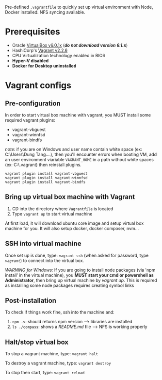Pre-defined `.vagrantfile` to quickly set up virtual environment with Node, Docker installed. NFS syncing available.

# Prerequisites
* Oracle [VirtualBox v6.0.1x](https://www.virtualbox.org/wiki/Download_Old_Builds_6_0) (_**do not download version 6.1.x**_)
* HashiCorp's [Vagrant v2.2.6](https://www.vagrantup.com/)
* CPU Virtualization technology enabled in BIOS
* **Hyper-V disabled**
* **Docker for Desktop uninstalled**

# Vagrant configs
## Pre-configuration
In order to start virtual box machine with vagrant, you MUST install some required vagrant plugins:
- vagrant-vbguest
- vagrant-winnfsd
- vagrant-bindfs   

_note:_ if you are on Windows and user name contain white space (ex: C:\Users\Dung Tang\....), then you'll encounter errors when booting VM, add an user environment viariable `VAGRANT_HOME` in a path without white spaces (ex: C:\\.vagrant) then reinstall plugins.

```
vagrant plugin install vagrant-vbguest   
vagrant plugin install vagrant-winnfsd   
vagrant plugin install vagrant-bindfs   
```

## Bring up virtual box machine with Vagrant
1. CD into the directory where `Vagrantfile` is located
2. Type `vagrant up` to start virtual machine

At first load, it will download ubuntu core image and setup virtual box machine for you. It will also setup docker, docker composer, nvm...

## SSH into virtual machine
Once set up is done, type: `vagrant ssh` (when asked for password, type _`vagrant`_) to connect into the virtual box.

_WARNING for Windows:_ If you are going to install node packages (via 'npm install' in the virtual machine), you **MUST start your cmd or powershell as Administrator**, then bring up virtual machine by _vagrant up_. This is required as installing some node packages requires creating symbol links

## Post-installation
To check if things work fine, ssh into the machine and:
1. `npm -v`: should returns npm version --> libraries are installed
2. `ls ./compass`: shows a _README.md_ file --> NFS is working properly

## Halt/stop virtual box
To stop a vagrant machine, type: `vagrant halt`

To destroy a vagrant machine, type: `vagrant destroy`

To stop then start, type: `vagrant reload`
